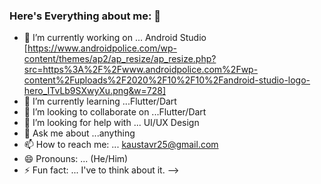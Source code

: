 ### Here's Everything about me: 👋


- 🔭 I’m currently working on ... 
Android Studio [https://www.androidpolice.com/wp-content/themes/ap2/ap_resize/ap_resize.php?src=https%3A%2F%2Fwww.androidpolice.com%2Fwp-content%2Fuploads%2F2020%2F10%2F10%2Fandroid-studio-logo-hero_ITvLb9SXwyXu.png&w=728]
- 🌱 I’m currently learning ...Flutter/Dart
- 👯 I’m looking to collaborate on ...Flutter/Dart
- 🤔 I’m looking for help with ... UI/UX Design
- 💬 Ask me about ...anything
- 📫 How to reach me: ... kaustavr25@gmail.com
- 😄 Pronouns: ... (He/Him)
- ⚡ Fun fact: ... I've to think about it. 
-->
